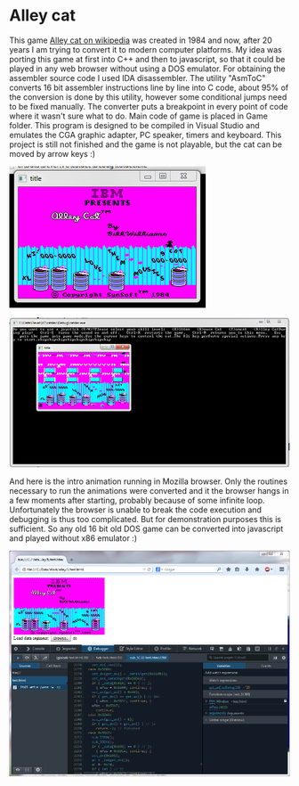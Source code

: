 Alley cat
==========

This game [Alley cat on wikipedia](http://en.wikipedia.org/wiki/Alley_Cat_%28video_game%29) was created in 1984 and now, after 20 years I am trying to convert it to modern computer platforms. My idea was porting this game at first into C++ and then to javascript, so that it could be played in any web browser without using a DOS emulator.
For obtaining the assembler source code I used IDA disassembler. The utility "AsmToC" converts 16 bit assembler instructions line by line into C code, about 95% of the conversion is done by this utility, however some conditional jumps need to be fixed manually. The converter puts a breakpoint in every point of code where it wasn't sure what to do. Main code of game is placed in Game folder. This program is designed to be compiled in Visual Studio and emulates the CGA graphic adapter, PC speaker, timers and keyboard. This project is still not finished and the game is not playable, but the cat can be moved by arrow keys :)

![Image 1](Screenshots/splash.png)

![Image 2](Screenshots/game.png)

And here is the intro animation running in Mozilla browser. Only the routines necessary to run the animations were converted and it the browser hangs in a few moments after starting, probably because of some infinite loop. Unfortunately the browser is unable to break the code execution and debugging is thus too complicated. But for demonstration purposes this is sufficient. So any old 16 bit old DOS game can be converted into javascript and played without x86 emulator :)

![Image 3](Javascript/browser.png)